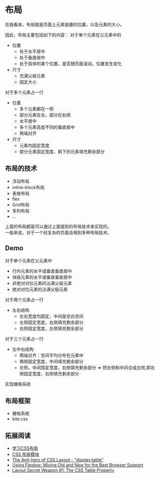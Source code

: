 # 布局
在我看来，布局就是页面上元素放置的位置，以及元素的大小。    

因此，布局主要包括如下的内容：
对于单个元素在父元素中的    
* 位置
	* 处于水平居中
	* 处于垂直居中
	* 处于具体的某个位置，是否随页面滚动，位置发生变化
* 尺寸
	* 充满父级元素
	* 固定大小

对于多个元素占一行
* 位置
	* 多个元素都在一侧
	* 部分元素在左，部分在右侧
	* 水平居中
	* 多个元素高度不同的垂直居中
	* 两端对齐
* 尺寸
	* 元素均固定宽度
	* 部分元素固定宽度，剩下的元素填充剩余部分


## 布局的技术
* 浮动布局
* inline-block布局
* 表格布局
* flex
* Grid布局
* 多列布局
* ...

上面的布局都是可以通过上面提到的布局技术来实现的。     
一般来说，对于一个较复杂的页面会用到多种布局技术。

## Demo
对于单个元素在父元素中
* 行内元素的水平或垂直垂直居中
* 块级元素的水平或垂直垂直居中
* 非绝对对位元素的沾满父级元素
* 绝对对位元素的沾满父级元素

对于两个元素占一行
* 左右结构
	* 左右宽度均固定，中间是空白空间
	* 左侧固定宽度，右侧填充剩余部分
	* 右侧固定宽度，左侧填充剩余部分

对于三个元素占一行
* 左中右结构
	* 两端对齐：空间平均分布在元素中
	* 两侧固定宽度，中间填充剩余部分
	* 左侧，中间固定宽度，右侧填充剩余部分 => 把左侧和中间合成左侧,即左侧固定宽度，右侧填充剩余部分

实现栅格系统

## 布局框架
* 栅格系统
* kite.css


## 拓展阅读
* [学习CSS布局](http://zh.learnlayout.com/)
* [CSS 布局模块](http://www.w3cplus.com/css3/css3-layout-modules.html)
* [The Anti-hero of CSS Layout - "display:table"](http://colintoh.com/blog/display-table-anti-hero)
* [Using Flexbox: Mixing Old and New for the Best Browser Support](https://css-tricks.com/using-flexbox/)
* [Layout Secret Weapon #1: The CSS Table Property](http://www.sitepoint.com/solving-layout-problems-css-table-property/)